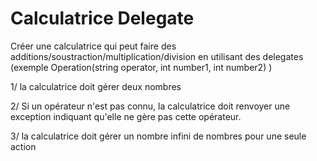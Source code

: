 # Calculatrice Delegate

Créer une calculatrice qui peut faire des additions/soustraction/multiplication/division en utilisant des delegates
 (exemple Operation(string operator, int number1, int number2) ) 

1/ la calculatrice doit gérer deux nombres

2/ Si un opérateur n'est pas connu, la calculatrice doit renvoyer une exception indiquant qu'elle ne gère pas cette opérateur.

3/ la calculatrice doit gérer un nombre infini de nombres pour une seule action